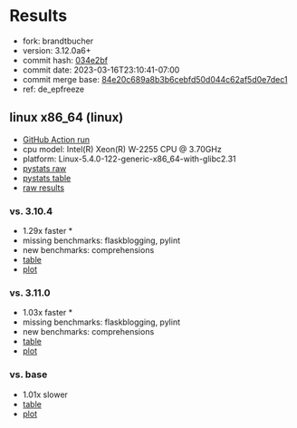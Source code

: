 # Results

- fork: brandtbucher
- version: 3.12.0a6+
- commit hash: [034e2bf](https://github.com/brandtbucher/cpython/commit/034e2bf)
- commit date: 2023-03-16T23:10:41-07:00
- commit merge base: [84e20c689a8b3b6cebfd50d044c62af5d0e7dec1](https://github.com/brandtbucher/cpython/commit/84e20c689a8b3b6cebfd50d044c62af5d0e7dec1)
- ref: de_epfreeze

## linux x86_64 (linux)

- [GitHub Action run](https://github.com/faster-cpython/benchmarking/actions/runs/4444737803)
- cpu model: Intel(R) Xeon(R) W-2255 CPU @ 3.70GHz
- platform: Linux-5.4.0-122-generic-x86_64-with-glibc2.31
- [pystats raw](bm-20230316-linux-x86_64-brandtbucher-de_epfreeze-3.12.0a6%2B-034e2bf-pystats.json)
- [pystats table](bm-20230316-linux-x86_64-brandtbucher-de_epfreeze-3.12.0a6%2B-034e2bf-pystats.md)
- [raw results](bm-20230316-linux-x86_64-brandtbucher-de_epfreeze-3.12.0a6%2B-034e2bf.json)

### vs. 3.10.4

- 1.29x faster \*
- missing benchmarks: flaskblogging, pylint
- new benchmarks: comprehensions
- [table](bm-20230316-linux-x86_64-brandtbucher-de_epfreeze-3.12.0a6%2B-034e2bf-vs-3.10.4.md)
- [plot](bm-20230316-linux-x86_64-brandtbucher-de_epfreeze-3.12.0a6%2B-034e2bf-vs-3.10.4.png)

### vs. 3.11.0

- 1.03x faster \*
- missing benchmarks: flaskblogging, pylint
- new benchmarks: comprehensions
- [table](bm-20230316-linux-x86_64-brandtbucher-de_epfreeze-3.12.0a6%2B-034e2bf-vs-3.11.0.md)
- [plot](bm-20230316-linux-x86_64-brandtbucher-de_epfreeze-3.12.0a6%2B-034e2bf-vs-3.11.0.png)

### vs. base

- 1.01x slower
- [table](bm-20230316-linux-x86_64-brandtbucher-de_epfreeze-3.12.0a6%2B-034e2bf-vs-base.md)
- [plot](bm-20230316-linux-x86_64-brandtbucher-de_epfreeze-3.12.0a6%2B-034e2bf-vs-base.png)

